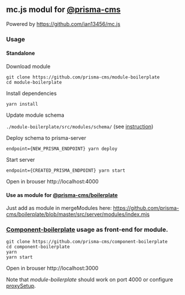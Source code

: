 
## mc.js modul for [@prisma-cms](https://github.com/prisma-cms)

Powered by https://github.com/ian13456/mc.js

### Usage

#### Standalone

Download module

```
git clone https://github.com/prisma-cms/module-boilerplate
cd module-boilerplate
```
Install dependencies

`yarn install`

Update module schema 

`./module-boilerplate/src/modules/schema/` (see [instruction](https://github.com/prisma-cms/boilerplate#readme))

Deploy schema to prisma-server

`endpoint={NEW_PRISMA_ENDPOINT} yarn deploy`

Start server

`endpoint={CREATED_PRISMA_ENDPOINT} yarn start`

Open in brouser http://localhost:4000


#### Use as module for [@prisma-cms/boilerplate](https://github.com/prisma-cms/boilerplate)

Just add as module in mergeModules here: https://github.com/prisma-cms/boilerplate/blob/master/src/server/modules/index.mjs


### [Component-boilerplate](https://github.com/prisma-cms/component-boilerplate) usage as front-end for module.

```
git clone https://github.com/prisma-cms/component-boilerplate
cd component-boilerplate
yarn
yarn start
```
Open in brouser http://localhost:3000

Note that *module-boilerplate* should work on port 4000 or configure [proxySetup](https://github.com/prisma-cms/component-boilerplate/blob/master/src/setupProxy.js).
